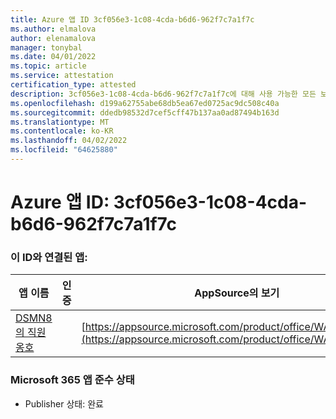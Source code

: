 ```yaml
---
title: Azure 앱 ID 3cf056e3-1c08-4cda-b6d6-962f7c7a1f7c
ms.author: elmalova
author: elenamalova
manager: tonybal
ms.date: 04/01/2022
ms.topic: article
ms.service: attestation
certification_type: attested
description: 3cf056e3-1c08-4cda-b6d6-962f7c7a1f7c에 대해 사용 가능한 모든 보안 및 규정 준수 정보입니다.
ms.openlocfilehash: d199a62755abe68db5ea67ed0725ac9dc508c40a
ms.sourcegitcommit: ddedb98532d7cef5cff47b137aa0ad87494b163d
ms.translationtype: MT
ms.contentlocale: ko-KR
ms.lasthandoff: 04/02/2022
ms.locfileid: "64625880"
---
```

# <a name="azure-app-id-3cf056e3-1c08-4cda-b6d6-962f7c7a1f7c"></a>Azure 앱 ID: 3cf056e3-1c08-4cda-b6d6-962f7c7a1f7c


### <a name="apps-associated-with-this-id"></a>이 ID와 연결된 앱:
| **앱 이름** | **인증** | **AppSource의 보기** |
|--------------|---------------|-----------------------|
| [DSMN8의 직원 옹호](../forward/WA200003677.md) |  | [https://appsource.microsoft.com/product/office/WA200003677](https://appsource.microsoft.com/product/office/WA200003677) |

### <a name="microsoft-365-app-compliance-status"></a>Microsoft 365 앱 준수 상태
- Publisher 상태: 완료
